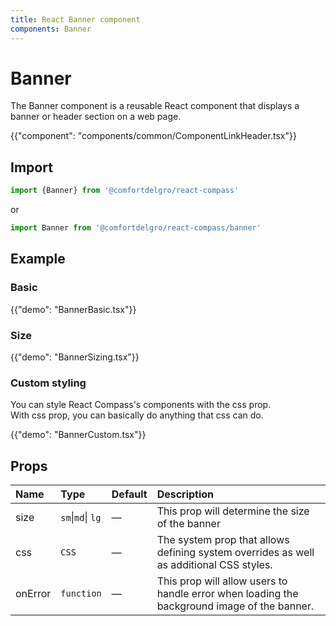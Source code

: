 ```yaml
---
title: React Banner component
components: Banner
---
```


# Banner

<p class="description">The Banner component is a reusable React component that displays a banner or header section on a web page.</p>

{{"component": "components/common/ComponentLinkHeader.tsx"}}

## Import

```js
import {Banner} from '@comfortdelgro/react-compass'
```

or

```js
import Banner from '@comfortdelgro/react-compass/banner'
```

## Example

### Basic

{{"demo": "BannerBasic.tsx"}}

### Size

{{"demo": "BannerSizing.tsx"}}

### Custom styling

You can style React Compass's components with the css prop.<br>
With css prop, you can basically do anything that css can do.

{{"demo": "BannerCustom.tsx"}}

<!-- ## Banner Server (Experimental)

{{"demo": "BannerServer.tsx"}} -->

## Props

| Name    | Type              | Default | Description                                                                                 |
| :------ | :---------------- | :------ | :------------------------------------------------------------------------------------------ |
| size    | `sm`\|`md`\| `lg` | —       | This prop will determine the size of the banner                                             |
| css     | `CSS`             | —       | The system prop that allows defining system overrides as well as additional CSS styles.     |
| onError | `function`        | —       | This prop will allow users to handle error when loading the background image of the banner. |
